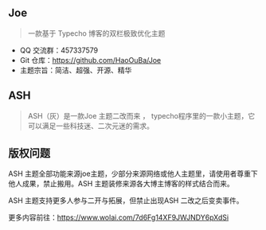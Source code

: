 ## Joe

> 一款基于 Typecho 博客的双栏极致优化主题

- QQ 交流群：457337579
- Git 仓库：https://github.com/HaoOuBa/Joe
- 主题宗旨：简洁、超强、开源、精华

## ASH

> ASH（灰）是一款Joe 主题二改而来 ， typecho程序里的一款小主题，它可以满足一些科技迷、二次元迷的需求。

## 版权问题

ASH 主题全部功能来源joe主题，少部分来源网络或他人主题里，请使用者尊重下他人成果，禁止搬用。ASH 主题装修来源各大博主博客的样式结合而来。

ASH 主题支持更多人参与二开与拓展，但禁止出现ASH 二改之后变卖事件。

更多内容前往：https://www.wolai.com/7d6Fg14XF9JWJNDY6pXdSi
